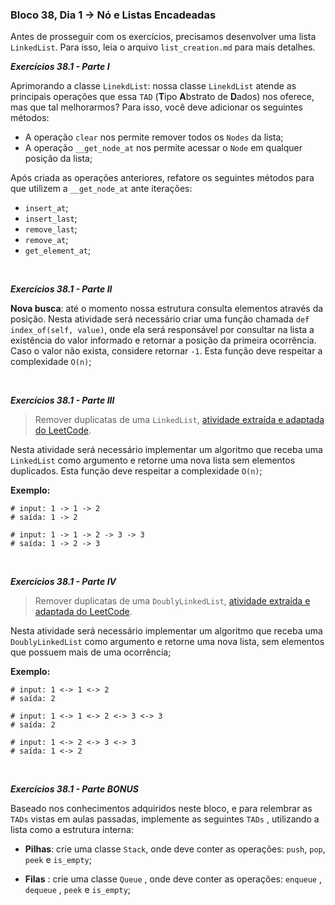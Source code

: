 ### Bloco 38, Dia 1 -> Nó e Listas Encadeadas

Antes de prosseguir com os exercícios, precisamos desenvolver uma lista `LinkedList`. Para isso, leia o arquivo `list_creation.md` para mais detalhes.

_**Exercícios 38.1 - Parte I**_

Aprimorando a classe `LinekdList`: nossa classe `LinekdList` atende as principais operações que essa `TAD` (**T**ipo **A**bstrato de **D**ados) nos oferece, mas que tal melhorarmos? Para isso, você deve adicionar os seguintes métodos:

 - A operação `clear` nos permite remover todos os `Nodes` da lista;
 - A operação `__get_node_at` nos permite acessar o `Node` em qualquer posição da lista;

Após criada as operações anteriores, refatore os seguintes métodos para que utilizem a `__get_node_at` ante iterações:

 - `insert_at`;
 - `insert_last`;
 - `remove_last`;
 - `remove_at`;
 - `get_element_at`;

<br>

_**Exercícios 38.1 - Parte II**_

**Nova busca**: até o momento nossa estrutura consulta elementos através da posição. Nesta atividade será necessário criar uma função chamada `def index_of(self, value)`, onde ela será responsável por consultar na lista a existência do valor informado e retornar a posição da primeira ocorrência. Caso o valor não exista, considere retornar `-1`. Esta função deve respeitar a complexidade `O(n)`;

<br>

_**Exercícios 38.1 - Parte III**_

> Remover duplicatas de uma `LinkedList`, [atividade extraída e adaptada do LeetCode](https://leetcode.com/problems/remove-duplicates-from-sorted-list/).

Nesta atividade será necessário implementar um algoritmo que receba uma `LinkedList` como argumento e retorne uma nova lista sem elementos duplicados. Esta função deve respeitar a complexidade `O(n)`;

**Exemplo:**

```
# input: 1 -> 1 -> 2
# saída: 1 -> 2

# input: 1 -> 1 -> 2 -> 3 -> 3
# saída: 1 -> 2 -> 3
```

<br>

_**Exercícios 38.1 - Parte IV**_

> Remover duplicatas de uma `DoublyLinkedList`, [atividade extraída e adaptada do LeetCode](https://leetcode.com/problems/remove-duplicates-from-sorted-list-ii/).

Nesta atividade será necessário implementar um algoritmo que receba uma `DoublyLinkedList` como argumento e retorne uma nova lista, sem elementos que possuem mais de uma ocorrência;

**Exemplo:**

```
# input: 1 <-> 1 <-> 2
# saída: 2

# input: 1 <-> 1 <-> 2 <-> 3 <-> 3
# saída: 2

# input: 1 <-> 2 <-> 3 <-> 3
# saída: 1 <-> 2
```

<br>

_**Exercícios 38.1 - Parte BONUS**_

Baseado nos conhecimentos adquiridos neste bloco, e para relembrar as `TADs` vistas em aulas passadas, implemente as seguintes `TADs` , utilizando a lista como a estrutura interna:

 - **Pilhas**: crie uma classe `Stack`, onde deve conter as operações: `push`, `pop`, `peek` e `is_empty`;

 - **Filas** : crie uma classe `Queue` , onde deve conter as operações: `enqueue` , `dequeue` , `peek` e `is_empty`;
